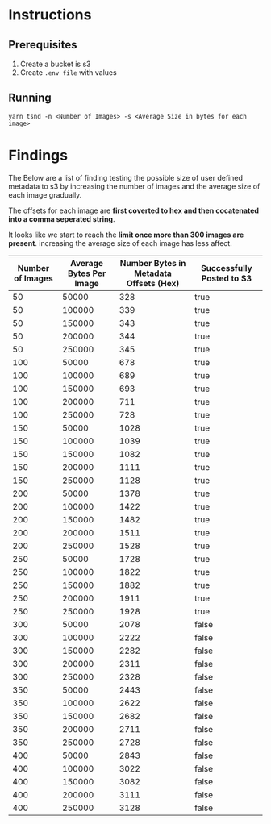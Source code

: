 # Instructions
## Prerequisites
1. Create a bucket is s3 
2. Create `.env file` with values

## Running
`yarn tsnd -n <Number of Images> -s <Average Size in bytes for each image>`

# Findings
The Below are a list of finding testing the possible size of user defined metadata to s3 by increasing the number of images and the average size of each image gradually.

The offsets for each image are **first coverted to hex and then cocatenated into a comma seperated string**.

It looks like we start to reach the **limit once more than 300 images are present**. increasing the average size of each image has less affect.

| **Number of Images** | **Average Bytes Per Image** | **Number Bytes in Metadata Offsets (Hex)** | **Successfully Posted to S3**| 
| - | - | - | - |
| 50| 50000 | 328 | true |
| 50| 100000 | 339 | true |
| 50| 150000 | 343 | true |
| 50| 200000 | 344 | true |
| 50| 250000 | 345 | true |
| 100| 50000 | 678 | true |
| 100| 100000 | 689 | true |
| 100| 150000 | 693 | true |
| 100| 200000 | 711 | true |
| 100| 250000 | 728 | true |
| 150| 50000 | 1028 | true |
| 150| 100000 | 1039 | true |
| 150| 150000 | 1082 | true |
| 150| 200000 | 1111 | true |
| 150| 250000 | 1128 | true |
| 200| 50000 | 1378 | true |
| 200| 100000 | 1422 | true |
| 200| 150000 | 1482 | true |
| 200| 200000 | 1511 | true |
| 200| 250000 | 1528 | true |
| 250| 50000 | 1728 | true |
| 250| 100000 | 1822 | true |
| 250| 150000 | 1882 | true |
| 250| 200000 | 1911 | true |
| 250| 250000 | 1928 | true |
| 300| 50000 | 2078 | false |
| 300| 100000 | 2222 | false |
| 300| 150000 | 2282 | false |
| 300| 200000 | 2311 | false |
| 300| 250000 | 2328 | false |
| 350| 50000 | 2443 | false |
| 350| 100000 | 2622 | false |
| 350| 150000 | 2682 | false |
| 350| 200000 | 2711 | false |
| 350| 250000 | 2728 | false |
| 400| 50000 | 2843 | false |
| 400| 100000 | 3022 | false |
| 400| 150000 | 3082 | false |
| 400| 200000 | 3111 | false |
| 400| 250000 | 3128 | false |